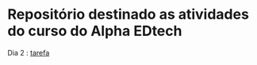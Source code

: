 # Repositório destinado as atividades do curso do Alpha EDtech
Dia 2 : [tarefa](https://github.com/rickEDU/AlphaED/tree/main/ex2)
